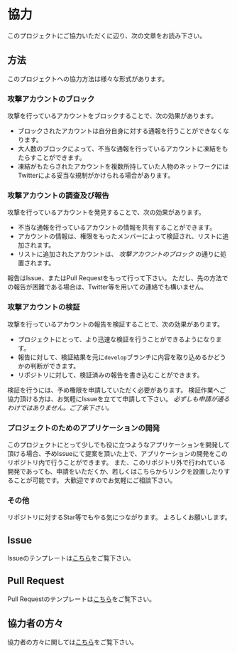 # 協力

[LOCAL-COLLABORATORS]: COLLABORATORS.md
[LOCAL-ISSUE-TEMPLATE]: ISSUE_TEMPLATE.md
[LOCAL-PULL-REQUEST-TEMPLATE]: PULL_REQUEST_TEMPLATE.md
<!-- end of link references field -->

このプロジェクトにご協力いただくに辺り、次の文章をお読み下さい。

## 方法

このプロジェクトへの協力方法は様々な形式があります。

### 攻撃アカウントのブロック

攻撃を行っているアカウントをブロックすることで、次の効果があります。

* ブロックされたアカウントは自分自身に対する通報を行うことができなくなります。
* 大人数のブロックによって、不当な通報を行っているアカウントに凍結をもたらすことができます。
* 凍結がもたらされたアカウントを複数所持していた人物のネットワークにはTwitterによる妥当な規制がかけられる場合があります。

### 攻撃アカウントの調査及び報告

攻撃を行っているアカウントを発見することで、次の効果があります。

* 不当な通報を行っているアカウントの情報を共有することができます。
* アカウントの情報は、権限をもったメンバーによって検証され、リストに追加されます。
* リストに追加されたアカウントは、 *攻撃アカウントのブロック* の通りに処置されます。

報告はIssue、またはPull Requestをもって行って下さい。
ただし、先の方法での報告が困難である場合は、Twitter等を用いての連絡でも構いません。

### 攻撃アカウントの検証

攻撃を行っているアカウントの報告を検証することで、次の効果があります。

* プロジェクトにとって、より迅速な検証を行うことができるようになります。
* 報告に対して、検証結果を元に`develop`ブランチに内容を取り込めるかどうかの判断ができます。
* リポジトリに対して、検証済みの報告を書き込むことができます。

検証を行うには、予め権限を申請していただく必要があります。
検証作業へご協力頂ける方は、お気軽にIssueを立てて申請して下さい。
*必ずしも申請が通るわけではありません。ご了承下さい。*

### プロジェクトのためのアプリケーションの開発

このプロジェクトにとって少しでも役に立つようなアプリケーションを開発して頂ける場合、予めIssueにて提案を頂いた上で、アプリケーションの開発をこのリポジトリ内で行うことができます。
また、このリポジトリ外で行われている開発であっても、申請をいただくか、若しくはこちらからリンクを設置したりすることが可能です。
大歓迎ですのでお気軽にご相談下さい。

### その他

リポジトリに対するStar等でもやる気につながります。
よろしくお願いします。

## Issue

Issueのテンプレートは[こちら][LOCAL-ISSUE-TEMPLATE]をご覧下さい。

## Pull Request

Pull Requestのテンプレートは[こちら][LOCAL-PULL-REQUEST-TEMPLATE]をご覧下さい。

## 協力者の方々

協力者の方々に関しては[こちら][LOCAL-COLLABORATORS]をご覧下さい。